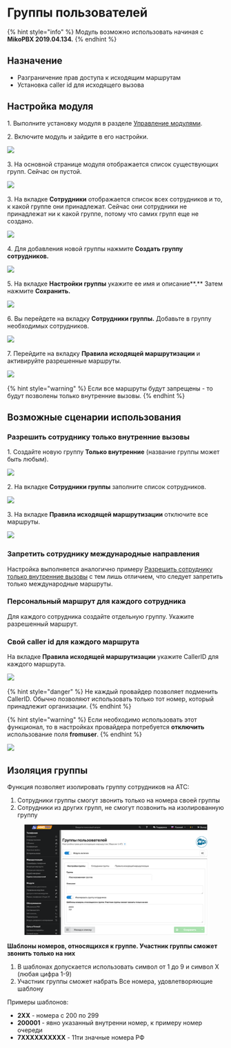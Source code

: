 # Группы пользователей

{% hint style="info" %}
Модуль возможно использовать начиная с **MikoPBX 2019.04.134.**
{% endhint %}

## Назначение <a href="#osnovnye_zadachi_reshaemye_modulem" id="osnovnye_zadachi_reshaemye_modulem"></a>

* Разграничение прав доступа к исходящим маршрутам
* Установка caller id для исходящего вызова

## Настройка модуля <a href="#nastrojka_modulja" id="nastrojka_modulja"></a>

1\. Выполните установку модуля в разделе [Управление модулями](../../manual/modules/pbx-extension-modules.md).

2\. Включите модуль и зайдите в его настройки.

![](../../.gitbook/assets/mod\_grup\_polz\_0.gif)

3\. На основной странице модуля отображается список существующих групп. Сейчас он пустой.

![](../../.gitbook/assets/mod\_grup\_polz\_0.png)

3\. На вкладке **Cотрудники** отображается список всех сотрудников и то, к какой группе они принадлежат. Сейчас они сотрудники не принадлежат ни к какой группе, потому что самих групп еще не создано.

![](../../.gitbook/assets/mod\_grup\_polz\_1.png)

4\. Для добавления новой группы нажмите **Создать группу сотрудников.**

![](../../.gitbook/assets/mod\_grup\_polz\_2.png)

5\. На вкладке **Настройки группы** укажите ее имя и описание**.**  Затем нажмите **Сохранить.**

![](../../.gitbook/assets/mod\_grup\_polz\_3.png)

6\. Вы перейдете на вкладку **Сотрудники группы.** Добавьте в группу необходимых сотрудников.

![](../../.gitbook/assets/mod\_grup\_polz\_1.gif)

7\. Перейдите на вкладку **Правила исходящей маршрутизации** и активируйте разрешенные маршруты.

![](../../.gitbook/assets/mod\_grup\_polz\_2.gif)

{% hint style="warning" %}
Если все маршруты будут запрещены - то будут позволены только внутренние вызовы.
{% endhint %}

## Возможные сценарии использования <a href="#vozmozhnye_scenarii_ispolzovanija" id="vozmozhnye_scenarii_ispolzovanija"></a>

### Разрешить сотруднику только внутренние вызовы <a href="#razreshit_sotrudniku_tolko_vnutrennie_vyzovy" id="razreshit_sotrudniku_tolko_vnutrennie_vyzovy"></a>

1\. Создайте новую группу **Только внутренние** (название группы может быть любым).

![](../../.gitbook/assets/mod\_grup\_polz\_4.png)

2\. На вкладке **Сотрудники группы** заполните список сотрудников.

![](../../.gitbook/assets/mod\_grup\_polz\_5.png)

3\. На вкладке **Правила исходящей маршрутизации** отключите все маршруты.

![](../../.gitbook/assets/mod\_grup\_polz\_6.png)

### Запретить сотруднику международные направления <a href="#zapretit_sotrudniku_mezhdunarodnye_napravlenija" id="zapretit_sotrudniku_mezhdunarodnye_napravlenija"></a>

Настройка выполняется аналогично примеру [Разрешить сотруднику только внутренние вызовы](module-users-groups.md#razreshit\_sotrudniku\_tolko\_vnutrennie\_vyzovy) с тем лишь отличием, что следует запретить только международные маршруты.

### Персональный маршрут для каждого сотрудника <a href="#personalnyj_marshrut_dlja_kazhdogo_sotrudnika" id="personalnyj_marshrut_dlja_kazhdogo_sotrudnika"></a>

Для каждого сотрудника создайте отдельную группу. Укажите разрешенный маршрут.

### Свой caller id для каждого маршрута <a href="#svoj_caller_id_dlja_kazhdogo_marshruta" id="svoj_caller_id_dlja_kazhdogo_marshruta"></a>

На вкладке **Правила исходящей маршрутизации** укажите CallerID для каждого маршрута.

![](../../.gitbook/assets/mod\_grup\_polz\_7.png)

{% hint style="danger" %}
Не каждый провайдер позволяет подменить CallerID. Обычно позволяют использовать только тот номер, который принадлежит организации.
{% endhint %}

{% hint style="warning" %}
Если необходимо использовать этот функционал, то в настройках провайдера потребуется **отключить** использование поля **fromuser**.
{% endhint %}

![](../../.gitbook/assets/mod\_grup\_polz\_8.png)

## Изоляция группы <a href="#izoljacija_gruppy" id="izoljacija_gruppy"></a>

Функция позволяет изолировать группу сотрудников на АТС:

1. Сотрудники группы смогут звонить только на номера своей группы
2. Сотрудники из других групп, не смогут позвонить на изолированную группу

<figure><img src="../../.gitbook/assets/isolate.png" alt=""><figcaption></figcaption></figure>

**Шаблоны номеров, относящихся к группе. Участник группы сможет звонить только на них**

1. В шаблонах допускается использовать символ от 1 до 9 и символ X (любая цифра 1-9)
2. Участник группы сможет набрать Все номера, удовлетворяющие шаблону

Примеры шаблонов:

* **2XX** - номера с 200 по 299
* **200001** - явно указанный внутренни номер, к примеру номер очереди
* **7XXXXXXXXXX** - 11ти значные номера РФ
